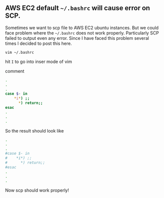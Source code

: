 ## AWS EC2 default `~/.bashrc` will cause error on SCP.

Sometimes we want to scp file to AWS EC2 ubuntu instances.
But we could face problem where the `~/.bashrc` does not work properly. Particularly SCP failed to output even any error. Since I have faced this problem several times I decided to post this here.

`vim ~/.bashrc`

hit `I` to go into inser mode of vim

comment
```bash
.
.
.
case $- in
    *i*) ;;
      *) return;;
esac
.
.
.
```

So the result should look like
```bash
.
.
.
#case $- in
#    *i*) ;;
#      *) return;;
#esac
.
.
.
```

Now scp should work properly!



